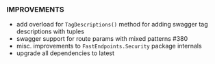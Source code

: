 ### IMPROVEMENTS
- add overload for `TagDescriptions()` method for adding swagger tag descriptions with tuples
- swagger support for route params with mixed patterns #380
- misc. improvements to `FastEndpoints.Security` package internals
- upgrade all dependencies to latest